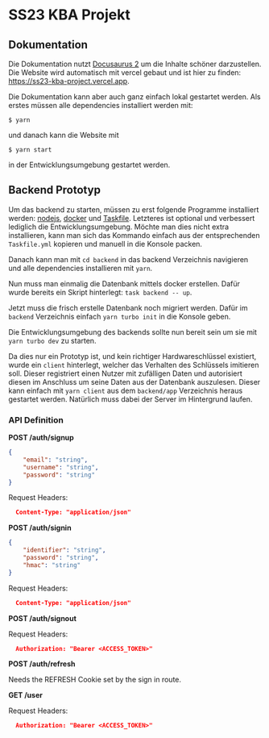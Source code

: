 # SS23 KBA Projekt

## Dokumentation

Die Dokumentation nutzt [Docusaurus 2](https://docusaurus.io/) um die Inhalte schöner darzustellen. Die Website wird automatisch mit vercel gebaut und ist hier zu finden: https://ss23-kba-project.vercel.app.

Die Dokumentation kann aber auch ganz einfach lokal gestartet werden. Als erstes müssen alle dependencies installiert werden mit:

```
$ yarn
```

und danach kann die Website mit 

```
$ yarn start
```

in der Entwicklungsumgebung gestartet werden.

## Backend Prototyp

Um das backend zu starten, müssen zu erst folgende Programme installiert werden: [nodejs](https://nodejs.org/de), [docker](https://www.docker.com/) und [Taskfile](https://taskfile.dev/). Letzteres ist optional und verbessert lediglich die Entwicklungsumgebung. Möchte man dies nicht extra installieren, kann man sich das Kommando einfach aus der entsprechenden `Taskfile.yml` kopieren und manuell in die Konsole packen.

Danach kann man mit `cd backend` in das backend Verzeichnis navigieren und alle dependencies installieren mit `yarn`.

Nun muss man einmalig die Datenbank mittels docker erstellen. Dafür wurde bereits ein Skript hinterlegt: `task backend -- up`. 

Jetzt muss die frisch erstelle Datenbank noch migriert werden. Dafür im `backend` Verzeichnis einfach `yarn turbo init` in die Konsole geben.

Die Entwicklungsumgebung des backends sollte nun bereit sein um sie mit `yarn turbo dev` zu starten.

Da dies nur ein Prototyp ist, und kein richtiger Hardwareschlüssel existiert, wurde ein `client` hinterlegt, welcher das Verhalten des Schlüssels imitieren soll. Dieser registriert einen Nutzer mit zufälligen Daten und autorisiert diesen im Anschluss um seine Daten aus der Datenbank auszulesen. Dieser kann einfach mit `yarn client` aus dem `backend/app` Verzeichnis heraus gestartet werden. Natürlich muss dabei der Server im Hintergrund laufen.

### API Definition

**POST /auth/signup**
```json
{
    "email": "string",
    "username": "string",
    "password": "string"
}
```

Request Headers:
```json
  Content-Type: "application/json"
```

**POST /auth/signin**
```json
{
    "identifier": "string",
    "password": "string",
    "hmac": "string"
}
```

Request Headers:
```json
  Content-Type: "application/json"
```

**POST /auth/signout**

Request Headers:
```json
  Authorization: "Bearer <ACCESS_TOKEN>"
```

**POST /auth/refresh**

Needs the REFRESH Cookie set by the sign in route.

**GET /user**

Request Headers:
```json
  Authorization: "Bearer <ACCESS_TOKEN>"
```
